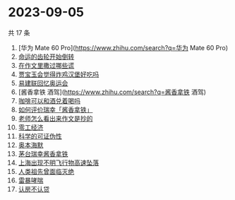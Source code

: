 # 2023-09-05

共 17 条

<!-- BEGIN -->
<!-- 最后更新时间 Tue Sep 05 2023 14:11:07 GMT+0800 (China Standard Time) -->

1. [华为 Mate 60 Pro](https://www.zhihu.com/search?q=华为 Mate 60 Pro)
1. [命运的齿轮开始倒转](https://www.zhihu.com/search?q=命运的齿轮开始倒转)
1. [在作文里撒过哪些谎](https://www.zhihu.com/search?q=在作文里撒过哪些谎)
1. [贾宝玉会觉得炸鸡汉堡好吃吗](https://www.zhihu.com/search?q=贾宝玉会觉得炸鸡汉堡好吃吗)
1. [易建联回忆奥运会](https://www.zhihu.com/search?q=易建联回忆奥运会)
1. [酱香拿铁 酒驾](https://www.zhihu.com/search?q=酱香拿铁 酒驾)
1. [咖啡可以和酒兑着喝吗](https://www.zhihu.com/search?q=咖啡可以和酒兑着喝吗)
1. [如何评价瑞幸「酱香拿铁」](https://www.zhihu.com/search?q=如何评价瑞幸「酱香拿铁」)
1. [老师怎么看出来作文是抄的](https://www.zhihu.com/search?q=老师怎么看出来作文是抄的)
1. [零工经济](https://www.zhihu.com/search?q=零工经济)
1. [科学的可证伪性](https://www.zhihu.com/search?q=科学的可证伪性)
1. [奥本海默](https://www.zhihu.com/search?q=奥本海默)
1. [茅台瑞幸酱香拿铁](https://www.zhihu.com/search?q=茅台瑞幸酱香拿铁)
1. [上海出现不明飞行物高速坠落](https://www.zhihu.com/search?q=上海出现不明飞行物高速坠落)
1. [人类祖先曾面临灭绝](https://www.zhihu.com/search?q=人类祖先曾面临灭绝)
1. [雷暴哮喘](https://www.zhihu.com/search?q=雷暴哮喘)
1. [认房不认贷](https://www.zhihu.com/search?q=认房不认贷)

<!-- END -->
